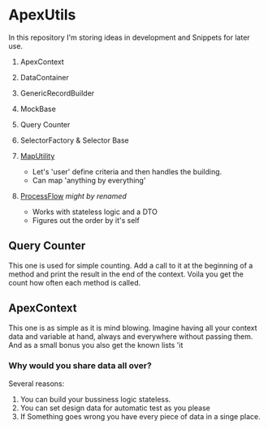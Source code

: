 # ApexUtils

In this repository I'm storing ideas in development and Snippets for later use.

1. ApexContext
1. DataContainer
1. GenericRecordBuilder
1. MockBase
1. Query Counter
1. SelectorFactory & Selector Base
1. [MapUtility](https://github.com/DavidWalther/ApexUtils/tree/master/force-app/main/MapUtility)

    * Let's 'user' define criteria and then handles the building.
    * Can map 'anything by everything'

1. [ProcessFlow](https://github.com/DavidWalther/ApexUtils/tree/master/force-app/main/ProcessFlow) *might by renamed*
    
    * Works with stateless logic and a DTO 
    * Figures out the order by it's self


## Query Counter

This one is used for simple counting. Add a call to it at the beginning of a method and print the result in the end of the context. Voila you get the count how often each method is called.

## ApexContext

This one is as simple as it is mind blowing. Imagine having all your context data and variable at hand, always and everywhere without passing them. And as a small bonus you also get the known lists 'it

### Why would you share data all over?

Several reasons:
1. You can build your bussiness logic stateless.
2. You can set design data for automatic test as you please
3. If Something goes wrong you have every piece of data in a singe place.
